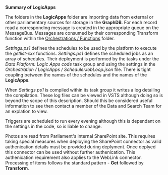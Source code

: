 **Summary of LogicApps**

The folders in the **LogicApps** folder are importing data from external or other parliamentary sources
for storage in the **GraphDB**.  For each record read a corresponding message is created in the appropriate queue on the MessageBus.  Messages
are consumed by their corresponding Transform function within the [Orchestrations / Functions](https://data-parliament.visualstudio.com/Platform/_git/Orchestration?path=%2FFunctions&version=GBmaster&_a=contents) folder.

*Settings.ps1* defines the schedules to be used by the platform to execute the *getlist-xxx* functions.  *Settings.ps1*
defines the scheduled jobs as an array of schedules.  Their deployment is 
performed by the tasks under the *Data Platform: Logic Apps code* task group and using the settings
in the *Orchestration / LogicApps / SchedulerJobLoop.json* file. There is tight coupling between the names
of the schedules and the names of the **LogicApps**.

When *Settings.ps1* is compiled within its task group it writes a log detailing the compilation.  These log files can be viewed in VSTS
although doing so is beyond the scope of this description.  Should this be considered
useful information to see then contact a member of the Data and Search Team for an explation to view.

Triggers are scheduled to run every evening although this is dependant on the settings in the code, so is liable to change.

Photos are read from Parliament's internal SharePoint site.  This requires taking special measures when deploying 
the SharePoint connector as valid authenication details must be provided during deplyment. Once deplyed this
connector can be used without further authenication.  This authenication requirement also applies to the WebLink connector.
Processing of items follows the standard pattern - **Get** followed by **Transform**.
